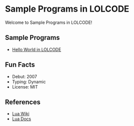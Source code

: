 # Sample Programs in LOLCODE

Welcome to Sample Programs in LOLCODE!

## Sample Programs

- [Hello World in LOLCODE](https://github.com/jrg94/sample-programs/issues/167)

## Fun Facts

- Debut: 2007
- Typing: Dynamic
- License: MIT

## References

- [Lua Wiki](https://en.wikipedia.org/wiki/Lua_(programming_language))
- [Lua Docs](https://www.lua.org/)
